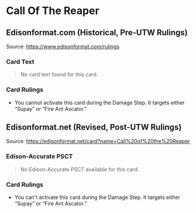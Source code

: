 # Call Of The Reaper

## Edisonformat.com (Historical, Pre-UTW Rulings)

Source: https://www.edisonformat.com/rulings

### Card Text

> No card text found for this card.

### Card Rulings

*   You cannot activate this card during the Damage Step. It targets either “Supay” or “Fire Ant Ascator.”

## Edisonformat.net (Revised, Post-UTW Rulings)

Source: https://edisonformat.net/card?name=Call%20of%20the%20Reaper

### Edison-Accurate PSCT

> No Edison-Accurate PSCT available for this card.

### Card Rulings

*   You can't activate this card during the Damage Step. It targets either “Supay” or “Fire Ant Ascator.”
            